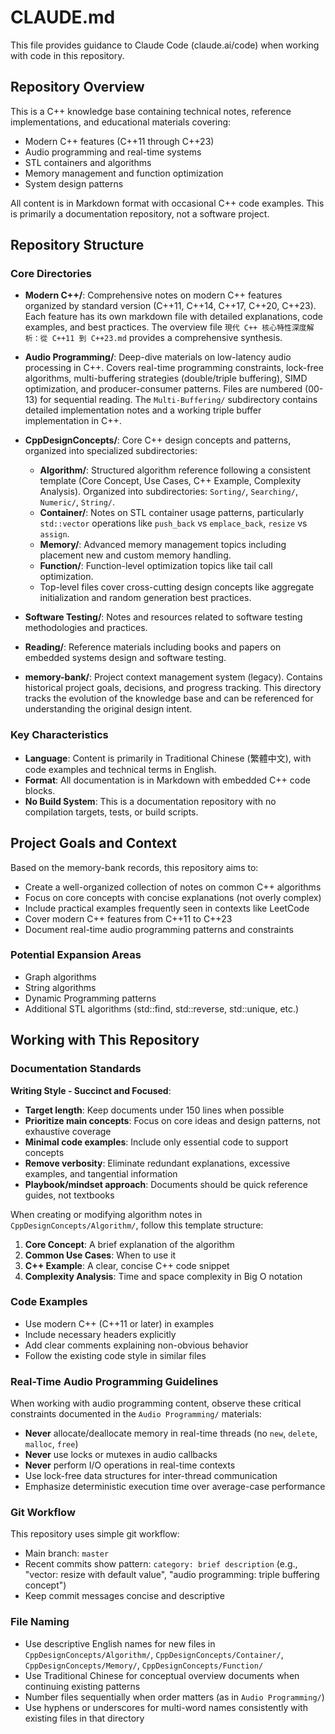 # CLAUDE.md

This file provides guidance to Claude Code (claude.ai/code) when working with code in this repository.

## Repository Overview

This is a C++ knowledge base containing technical notes, reference implementations, and educational materials covering:
- Modern C++ features (C++11 through C++23)
- Audio programming and real-time systems
- STL containers and algorithms
- Memory management and function optimization
- System design patterns

All content is in Markdown format with occasional C++ code examples. This is primarily a documentation repository, not a software project.

## Repository Structure

### Core Directories

- **Modern C++/**: Comprehensive notes on modern C++ features organized by standard version (C++11, C++14, C++17, C++20, C++23). Each feature has its own markdown file with detailed explanations, code examples, and best practices. The overview file `現代 C++ 核心特性深度解析：從 C++11 到 C++23.md` provides a comprehensive synthesis.

- **Audio Programming/**: Deep-dive materials on low-latency audio processing in C++. Covers real-time programming constraints, lock-free algorithms, multi-buffering strategies (double/triple buffering), SIMD optimization, and producer-consumer patterns. Files are numbered (00-13) for sequential reading. The `Multi-Buffering/` subdirectory contains detailed implementation notes and a working triple buffer implementation in C++.

- **CppDesignConcepts/**: Core C++ design concepts and patterns, organized into specialized subdirectories:
  - **Algorithm/**: Structured algorithm reference following a consistent template (Core Concept, Use Cases, C++ Example, Complexity Analysis). Organized into subdirectories: `Sorting/`, `Searching/`, `Numeric/`, `String/`.
  - **Container/**: Notes on STL container usage patterns, particularly `std::vector` operations like `push_back` vs `emplace_back`, `resize` vs `assign`.
  - **Memory/**: Advanced memory management topics including placement new and custom memory handling.
  - **Function/**: Function-level optimization topics like tail call optimization.
  - Top-level files cover cross-cutting design concepts like aggregate initialization and random generation best practices.

- **Software Testing/**: Notes and resources related to software testing methodologies and practices.

- **Reading/**: Reference materials including books and papers on embedded systems design and software testing.

- **memory-bank/**: Project context management system (legacy). Contains historical project goals, decisions, and progress tracking. This directory tracks the evolution of the knowledge base and can be referenced for understanding the original design intent.

### Key Characteristics

- **Language**: Content is primarily in Traditional Chinese (繁體中文), with code examples and technical terms in English.
- **Format**: All documentation is in Markdown with embedded C++ code blocks.
- **No Build System**: This is a documentation repository with no compilation targets, tests, or build scripts.

## Project Goals and Context

Based on the memory-bank records, this repository aims to:
- Create a well-organized collection of notes on common C++ algorithms
- Focus on core concepts with concise explanations (not overly complex)
- Include practical examples frequently seen in contexts like LeetCode
- Cover modern C++ features from C++11 to C++23
- Document real-time audio programming patterns and constraints

### Potential Expansion Areas
- Graph algorithms
- String algorithms
- Dynamic Programming patterns
- Additional STL algorithms (std::find, std::reverse, std::unique, etc.)

## Working with This Repository

### Documentation Standards

**Writing Style - Succinct and Focused**:
- **Target length**: Keep documents under 150 lines when possible
- **Prioritize main concepts**: Focus on core ideas and design patterns, not exhaustive coverage
- **Minimal code examples**: Include only essential code to support concepts
- **Remove verbosity**: Eliminate redundant explanations, excessive examples, and tangential information
- **Playbook/mindset approach**: Documents should be quick reference guides, not textbooks

When creating or modifying algorithm notes in `CppDesignConcepts/Algorithm/`, follow this template structure:
1. **Core Concept**: A brief explanation of the algorithm
2. **Common Use Cases**: When to use it
3. **C++ Example**: A clear, concise C++ code snippet
4. **Complexity Analysis**: Time and space complexity in Big O notation

### Code Examples

- Use modern C++ (C++11 or later) in examples
- Include necessary headers explicitly
- Add clear comments explaining non-obvious behavior
- Follow the existing code style in similar files

### Real-Time Audio Programming Guidelines

When working with audio programming content, observe these critical constraints documented in the `Audio Programming/` materials:
- **Never** allocate/deallocate memory in real-time threads (no `new`, `delete`, `malloc`, `free`)
- **Never** use locks or mutexes in audio callbacks
- **Never** perform I/O operations in real-time contexts
- Use lock-free data structures for inter-thread communication
- Emphasize deterministic execution time over average-case performance

### Git Workflow

This repository uses simple git workflow:
- Main branch: `master`
- Recent commits show pattern: `category: brief description` (e.g., "vector: resize with default value", "audio programming: triple buffering concept")
- Keep commit messages concise and descriptive

### File Naming

- Use descriptive English names for new files in `CppDesignConcepts/Algorithm/`, `CppDesignConcepts/Container/`, `CppDesignConcepts/Memory/`, `CppDesignConcepts/Function/`
- Use Traditional Chinese for conceptual overview documents when continuing existing patterns
- Number files sequentially when order matters (as in `Audio Programming/`)
- Use hyphens or underscores for multi-word names consistently with existing files in that directory
